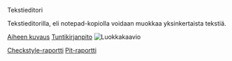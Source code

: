 Tekstieditori

Tekstieditorilla, eli notepad-kopiolla voidaan muokkaa yksinkertaista tekstiä.

[Aiheen kuvaus](https://github.com/vipeeri/Tekstieditori/blob/master/dokumentaatio/aiheenKuvausJaRakenne.md)
[Tuntikirjanpito](https://github.com/vipeeri/Tekstieditori/blob/master/dokumentaatio/tuntikirjanpito.md)
![Luokkakaavio](https://github.com/vipeeri/Tekstieditori/blob/master/dokumentaatio/luokkakaavio.png)
 
[Checkstyle-raportti](https://htmlpreview.github.io/?https://github.com/vipeeri/Tekstieditori/blob/master/documents/site/checkstyle.html)
[Pit-raportti](https://htmlpreview.github.io/?https://github.com/vipeeri/Tekstieditori/blob/master/dokumentaatio/pit/index.html)
